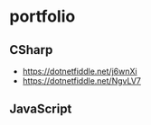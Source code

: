 # portfolio
## CSharp
- https://dotnetfiddle.net/j6wnXi
- https://dotnetfiddle.net/NgvLV7

## JavaScript

```Console.WriteLine(Aardappel)´´´

